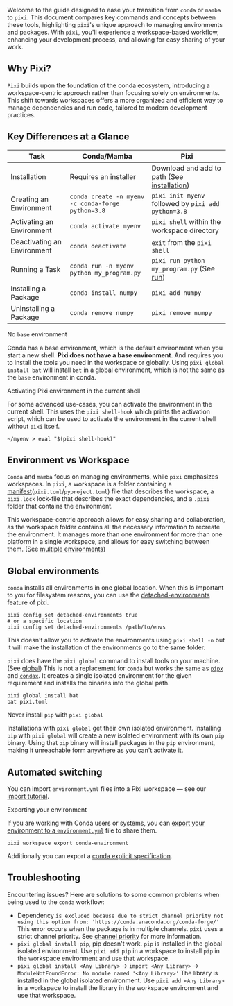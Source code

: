 Welcome to the guide designed to ease your transition from `conda` or `mamba` to `pixi`. This document compares key commands and concepts between these tools, highlighting `pixi`'s unique approach to managing environments and packages. With `pixi`, you'll experience a workspace-based workflow, enhancing your development process, and allowing for easy sharing of your work.

## Why Pixi?

`Pixi` builds upon the foundation of the conda ecosystem, introducing a workspace-centric approach rather than focusing solely on environments. This shift towards workspaces offers a more organized and efficient way to manage dependencies and run code, tailored to modern development practices.

## Key Differences at a Glance

| Task                        | Conda/Mamba                                       | Pixi                                                                       |
| --------------------------- | ------------------------------------------------- | -------------------------------------------------------------------------- |
| Installation                | Requires an installer                             | Download and add to path (See [installation](../../))                      |
| Creating an Environment     | `conda create -n myenv -c conda-forge python=3.8` | `pixi init myenv` followed by `pixi add python=3.8`                        |
| Activating an Environment   | `conda activate myenv`                            | `pixi shell` within the workspace directory                                |
| Deactivating an Environment | `conda deactivate`                                | `exit` from the `pixi shell`                                               |
| Running a Task              | `conda run -n myenv python my_program.py`         | `pixi run python my_program.py` (See [run](../../reference/cli/pixi/run/)) |
| Installing a Package        | `conda install numpy`                             | `pixi add numpy`                                                           |
| Uninstalling a Package      | `conda remove numpy`                              | `pixi remove numpy`                                                        |

No `base` environment

Conda has a base environment, which is the default environment when you start a new shell. **Pixi does not have a base environment**. And requires you to install the tools you need in the workspace or globally. Using `pixi global install bat` will install `bat` in a global environment, which is not the same as the `base` environment in conda.

Activating Pixi environment in the current shell

For some advanced use-cases, you can activate the environment in the current shell. This uses the `pixi shell-hook` which prints the activation script, which can be used to activate the environment in the current shell without `pixi` itself.

```shell
~/myenv > eval "$(pixi shell-hook)"

```

## Environment vs Workspace

`Conda` and `mamba` focus on managing environments, while `pixi` emphasizes workspaces. In `pixi`, a workspace is a folder containing a [manifest](../../reference/pixi_manifest/)(`pixi.toml`/`pyproject.toml`) file that describes the workspace, a `pixi.lock` lock-file that describes the exact dependencies, and a `.pixi` folder that contains the environment.

This workspace-centric approach allows for easy sharing and collaboration, as the workspace folder contains all the necessary information to recreate the environment. It manages more than one environment for more than one platform in a single workspace, and allows for easy switching between them. (See [multiple environments](../../workspace/multi_environment/))

## Global environments

`conda` installs all environments in one global location. When this is important to you for filesystem reasons, you can use the [detached-environments](../../reference/pixi_configuration/#detached-environments) feature of pixi.

```shell
pixi config set detached-environments true
# or a specific location
pixi config set detached-environments /path/to/envs

```

This doesn't allow you to activate the environments using `pixi shell -n` but it will make the installation of the environments go to the same folder.

`pixi` does have the `pixi global` command to install tools on your machine. (See [global](../../reference/cli/pixi/global/)) This is not a replacement for `conda` but works the same as [`pipx`](https://pipx.pypa.io/stable/) and [`condax`](https://mariusvniekerk.github.io/condax/). It creates a single isolated environment for the given requirement and installs the binaries into the global path.

```shell
pixi global install bat
bat pixi.toml

```

Never install `pip` with `pixi global`

Installations with `pixi global` get their own isolated environment. Installing `pip` with `pixi global` will create a new isolated environment with its own `pip` binary. Using that `pip` binary will install packages in the `pip` environment, making it unreachable form anywhere as you can't activate it.

## Automated switching

You can import `environment.yml` files into a Pixi workspace — see our [import tutorial](../../tutorials/import/).

Exporting your environment

If you are working with Conda users or systems, you can [export your environment to a `environment.yml`](../../reference/cli/pixi/workspace/export/) file to share them.

```shell
pixi workspace export conda-environment

```

Additionally you can export a [conda explicit specification](../../reference/cli/pixi/workspace/export/).

## Troubleshooting

Encountering issues? Here are solutions to some common problems when being used to the `conda` workflow:

- Dependency `is excluded because due to strict channel priority not using this option from: 'https://conda.anaconda.org/conda-forge/'` This error occurs when the package is in multiple channels. `pixi` uses a strict channel priority. See [channel priority](../../advanced/channel_logic/) for more information.
- `pixi global install pip`, pip doesn't work. `pip` is installed in the global isolated environment. Use `pixi add pip` in a workspace to install `pip` in the workspace environment and use that workspace.
- `pixi global install <Any Library>` -> `import <Any Library>` -> `ModuleNotFoundError: No module named '<Any Library>'` The library is installed in the global isolated environment. Use `pixi add <Any Library>` in a workspace to install the library in the workspace environment and use that workspace.

